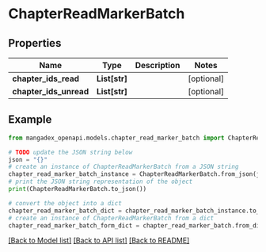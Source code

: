 # ChapterReadMarkerBatch


## Properties

Name | Type | Description | Notes
------------ | ------------- | ------------- | -------------
**chapter_ids_read** | **List[str]** |  | [optional] 
**chapter_ids_unread** | **List[str]** |  | [optional] 

## Example

```python
from mangadex_openapi.models.chapter_read_marker_batch import ChapterReadMarkerBatch

# TODO update the JSON string below
json = "{}"
# create an instance of ChapterReadMarkerBatch from a JSON string
chapter_read_marker_batch_instance = ChapterReadMarkerBatch.from_json(json)
# print the JSON string representation of the object
print(ChapterReadMarkerBatch.to_json())

# convert the object into a dict
chapter_read_marker_batch_dict = chapter_read_marker_batch_instance.to_dict()
# create an instance of ChapterReadMarkerBatch from a dict
chapter_read_marker_batch_form_dict = chapter_read_marker_batch.from_dict(chapter_read_marker_batch_dict)
```
[[Back to Model list]](../README.md#documentation-for-models) [[Back to API list]](../README.md#documentation-for-api-endpoints) [[Back to README]](../README.md)


